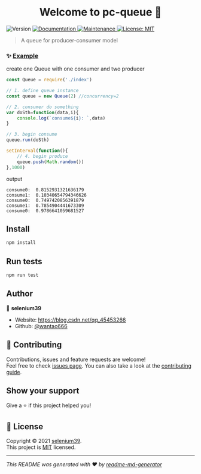 <h1 align="center">Welcome to pc-queue 👋</h1>
<p>
  <img alt="Version" src="https://img.shields.io/badge/version-1.0.0-blue.svg?cacheSeconds=2592000" />
  <a href="https://github.com/wantao666/pc-queue#readme" target="_blank">
    <img alt="Documentation" src="https://img.shields.io/badge/documentation-yes-brightgreen.svg" />
  </a>
  <a href="https://github.com/wantao666/pc-queue/graphs/commit-activity" target="_blank">
    <img alt="Maintenance" src="https://img.shields.io/badge/Maintained%3F-yes-green.svg" />
  </a>
  <a href="https://github.com/wantao666/pc-queue/blob/master/LICENSE" target="_blank">
    <img alt="License: MIT" src="https://img.shields.io/github/license/wantao666/pc-queue" />
  </a>
</p>

> A queue for producer-consumer model

### ✨ [Example](https://github.com/wantao666/pc-queue/blob/master/example.js)

create one Queue with one consumer and two producer

```js
const Queue = require('./index')

// 1. define queue instance
const queue = new Queue(2) //concurrency=2

// 2. consumer do something
var doSth=function(data,i){
    console.log(`consume${i}: `,data)
}

// 3. begin consume
queue.run(doSth)

setInterval(function(){
    // 4. begin produce
    queue.push(Math.random())
},1000)
```
output
```
consume0:  0.8152931321636179
consume1:  0.10340654794346626
consume0:  0.7497420856391879
consume1:  0.7854904441673309
consume0:  0.9786641059681527
```

## Install

```sh
npm install
```

## Run tests

```sh
npm run test
```

## Author

👤 **selenium39**

* Website: https://blog.csdn.net/qq_45453266
* Github: [@wantao666](https://github.com/wantao666)

## 🤝 Contributing

Contributions, issues and feature requests are welcome!<br />Feel free to check [issues page](https://github.com/wantao666/pc-queue/issues). You can also take a look at the [contributing guide](https://github.com/wantao666/pc-queue/blob/master/CONTRIBUTING.md).

## Show your support

Give a ⭐️ if this project helped you!

## 📝 License

Copyright © 2021 [selenium39](https://github.com/wantao666).<br />
This project is [MIT](https://github.com/wantao666/pc-queue/blob/master/LICENSE) licensed.

***
_This README was generated with ❤️ by [readme-md-generator](https://github.com/kefranabg/readme-md-generator)_
